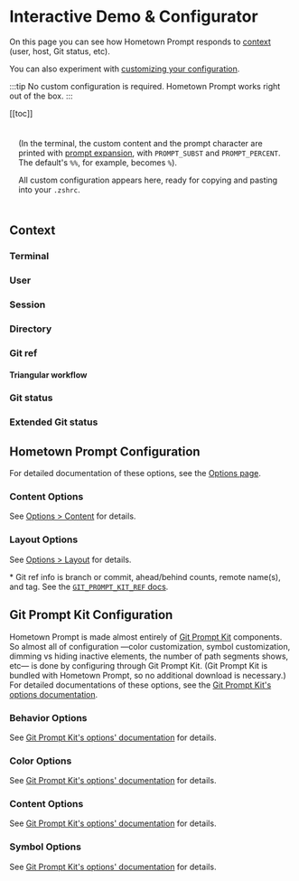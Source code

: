 # Interactive Demo & Configurator

On this page you can see how Hometown Prompt responds to [context](#context) (user, host, Git status, etc).

You can also experiment with [customizing your configuration](#configuration).

:::tip
No custom configuration is required. Hometown Prompt works right out of the box.
:::

[[toc]]

<!-- DUPE demo.md, options.md -->

<div style="
  background-color: var(--c-bg);
  box-shadow: 0 0 1rem 1rem var(--c-bg);
  padding: 0.5rem 1rem;
  position: sticky; 
  top: var(--navbar-height);
">
  <PromptComponent/>

(In the terminal, the custom content and the prompt character are printed with [prompt expansion](https://zsh.sourceforge.io/Doc/Release/Prompt-Expansion.html), with `PROMPT_SUBST` and `PROMPT_PERCENT`. The default's `%%`, for example, becomes `%`).

All custom configuration appears here, ready for copying and pasting into your `.zshrc`.

<ConfigComponent/>

<ResetOptionsComponent/>
</div>

## Context

### Terminal

<ContextConfigurationComponent group="Terminal"/>

### User

<ContextConfigurationComponent group="User"/>

### Session

<ContextConfigurationComponent group="Session"/>

### Directory

<ContextConfigurationComponent group="Directory"/>

### Git ref

<ContextConfigurationComponent group="Git ref"/>

#### Triangular workflow

<ContextConfigurationComponent group="Git push ref"/>

### Git status

<ContextConfigurationComponent group="Git status"/>

### Extended Git status

<ContextConfigurationComponent group="Extended Git status"/>

<div id="configuration"></div>

## Hometown Prompt Configuration

For detailed documentation of these options, see the [Options page](./options.md).

### Content Options

See [Options > Content](./options.md#content) for details.

<OptionsConfigurationComponent group="hometown prompt content"/>

### Layout Options

See [Options > Layout](./options.md#layout) for details.

<OptionsConfigurationComponent group="hometown prompt layout"/>

\* Git ref info is branch or commit, ahead/behind counts, remote name(s), and tag. See the [`GIT_PROMPT_KIT_REF` docs](https://git-prompt-kit.olets.dev/components.html).

## Git Prompt Kit Configuration

Hometown Prompt is made almost entirely of [Git Prompt Kit](https://git-prompt-kit.olets.dev) components. So almost all of configuration —color customization, symbol customization, dimming vs hiding inactive elements, the number of path segments shows, etc— is done by configuring through Git Prompt Kit. (Git Prompt Kit is bundled with Hometown Prompt, so no additional download is necessary.) For detailed documentations of these options, see the [Git Prompt Kit's options documentation](https://git-prompt-kit.olets.dev/options.html).

### Behavior Options

See [Git Prompt Kit's options' documentation](https://git-prompt-kit.olets.dev/options.html) for details.

<OptionsConfigurationComponent group="behavior"/>

### Color Options

See [Git Prompt Kit's options' documentation](https://git-prompt-kit.olets.dev/options.html) for details.

<OptionsConfigurationComponent group="color"/>

### Content Options

See [Git Prompt Kit's options' documentation](https://git-prompt-kit.olets.dev/options.html) for details.

<OptionsConfigurationComponent group="content"/>

### Symbol Options

See [Git Prompt Kit's options' documentation](https://git-prompt-kit.olets.dev/options.html) for details.

<OptionsConfigurationComponent group="symbol"/>
